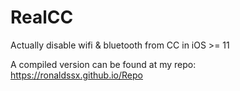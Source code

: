 # RealCC
Actually disable wifi & bluetooth from CC in iOS >= 11

A compiled version can be found at my repo:
https://ronaldssx.github.io/Repo

